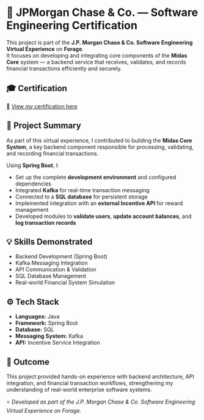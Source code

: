# 🏦 JPMorgan Chase & Co. — Software Engineering Certification

This project is part of the **J.P. Morgan Chase & Co. Software Engineering Virtual Experience** on **Forage**.  
It focuses on developing and integrating core components of the **Midas Core** system — a backend service that receives, validates, and records financial transactions efficiently and securely.

## 🎓 Certification
📄 [View my certification here](https://drive.google.com/file/d/1i8MaJ0jr0BhxTEC3gF74vfxLWiAbp4aZ/view?usp=sharing)

## 🧩 Project Summary

As part of this virtual experience, I contributed to building the **Midas Core System**, a key backend component responsible for processing, validating, and recording financial transactions.

Using **Spring Boot**, I:

- Set up the complete **development environment** and configured dependencies  
- Integrated **Kafka** for real-time transaction messaging  
- Connected to a **SQL database** for persistent storage  
- Implemented integration with an **external Incentive API** for reward management  
- Developed modules to **validate users**, **update account balances**, and **log transaction records**

## 💡 Skills Demonstrated

- Backend Development (Spring Boot)  
- Kafka Messaging Integration  
- API Communication & Validation  
- SQL Database Management  
- Real-world Financial System Simulation  

## ⚙️ Tech Stack

- **Languages:** Java  
- **Framework:** Spring Boot  
- **Database:** SQL  
- **Messaging System:** Kafka  
- **API:** Incentive Service Integration  

## 🚀 Outcome

This project provided hands-on experience with backend architecture, API integration, and financial transaction workflows, strengthening my understanding of real-world enterprise software systems.

⭐ *Developed as part of the J.P. Morgan Chase & Co. Software Engineering Virtual Experience on Forage.*

